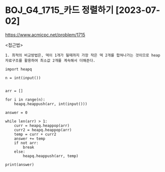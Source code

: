 # BOJ_G4_1715_카드 정렬하기 [2023-07-02]
https://www.acmicpc.net/problem/1715

<접근법>
```
1. 최적의 비교방법은, 덱이 1개가 될때까지 가장 작은 덱 2개를 합쳐나가는 것이므로 heap 자료구조를 활용하여 최소값 2개를 계속해서 더해준다.
```



```
import heapq

n = int(input())


arr = []

for i in range(n):
    heapq.heappush(arr, int(input()))

answer = 0

while len(arr) > 1:
    curr = heapq.heappop(arr)
    curr2 = heapq.heappop(arr)
    temp = curr + curr2
    answer += temp
    if not arr:
        break
    else:
        heapq.heappush(arr, temp)

print(answer)
```